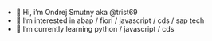 - 👋 Hi, i’m Ondrej Smutny aka @trist69
- 👀 I’m interested in abap / fiori / javascript / cds / sap tech 
- 🌱 I’m currently learning python / javascript / cds 



<!---
Trist69/Trist69 is a ✨ special ✨ repository because its `README.md` (this file) appears on your GitHub profile.
You can click the Preview link to take a look at your changes.
--->
